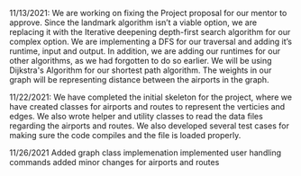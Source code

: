 11/13/2021:
 We are working on fixing the Project proposal for our mentor to approve. Since the landmark algorithm isn’t a viable option, we are replacing it with the Iterative deepening depth-first search algorithm for our complex option. We are implementing a DFS for our traversal and adding it’s runtime, input and output. In addition, we are adding our runtimes for our other algorithms, as we had forgotten to do so earlier. We will be using Dijkstra's Algorithm for our shortest path algorithm. The weights in our graph will be representing distance between the airports in the graph. 


11/22/2021:
We have completed the initial skeleton for the project, where we have created classes for airports and routes to represent the verticies and edges. We also wrote helper and utility classes to read the data files regarding the airports and routes. We also developed several test cases for making sure the code compiles and the file is loaded properly. 

11/26/2021
Added graph class implemenation 
implemented user handling commands 
added minor changes for airports and routes